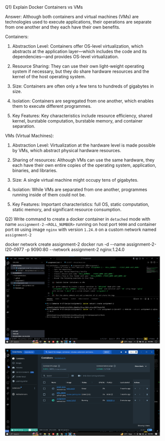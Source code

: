 Q1) Explain Docker Containers vs VMs

Answer: Although both containers and virtual machines (VMs) are technologies used to execute applications, their operations are separate from one another and they each have their own benefits.

Containers:

1. Abstraction Level: Containers offer OS-level virtualization, which abstracts at the application layer—which includes the code and its dependencies—and provides OS-level virtualization.

2. Resource Sharing: They can use their own light-weight operating system if necessary, but they do share hardware resources and the kernel of the host operating system.

3. Size: Containers are often only a few tens to hundreds of gigabytes in size.

4. Isolation: Containers are segregated from one another, which enables them to execute different programmes.

5. Key Features: Key characteristics include resource efficiency, shared kernel, burstable computation, burstable memory, and container separation.



VMs (Virtual Machines):

1. Abstraction Level: Virtualization at the hardware level is made possible by VMs, which abstract physical hardware resources.

2. Sharing of resources: Although VMs can use the same hardware, they each have their own entire copies of the operating system, application, binaries, and libraries.

3. Size: A single virtual machine might occupy tens of gigabytes.

4. Isolation: While VMs are separated from one another, programmes running inside of them could not be.

5. Key Features: Important characteristics: full OS, static computation, static memory, and significant resource consumption.




Q2) Write command to create a docker container in `detached` mode with name `assignment-2-<ROLL_NUMBER>` running on host port `9090` and container port `80` using image `nginx` with version `1.24.0` on a custom network named `assignment-2`

docker network create assignment-2
docker run -d --name assignment-2-I20-0977 -p 9090:80 --network assignment-2 nginx:1.24.0



![Alt text](image.png)

![Alt text](image-1.png)
